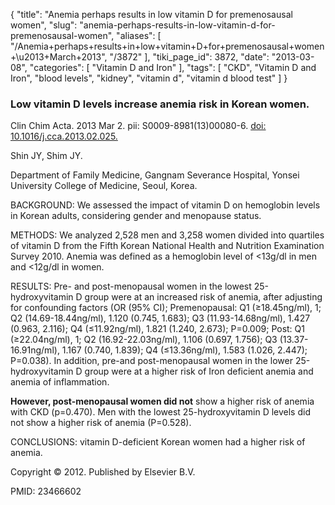 {
    "title": "Anemia perhaps results in low vitamin D for premenosausal women",
    "slug": "anemia-perhaps-results-in-low-vitamin-d-for-premenosausal-women",
    "aliases": [
        "/Anemia+perhaps+results+in+low+vitamin+D+for+premenosausal+women+\u2013+March+2013",
        "/3872"
    ],
    "tiki_page_id": 3872,
    "date": "2013-03-08",
    "categories": [
        "Vitamin D and Iron"
    ],
    "tags": [
        "CKD",
        "Vitamin D and Iron",
        "blood levels",
        "kidney",
        "vitamin d",
        "vitamin d blood test"
    ]
}


### Low vitamin D levels increase anemia risk in Korean women.

Clin Chim Acta. 2013 Mar 2. pii: S0009-8981(13)00080-6. [doi: 10.1016/j.cca.2013.02.025.](https://doi.org/10.1016/j.cca.2013.02.025.) 

Shin JY, Shim JY.

Department of Family Medicine, Gangnam Severance Hospital, Yonsei University College of Medicine, Seoul, Korea.

BACKGROUND: We assessed the impact of vitamin D on hemoglobin levels in Korean adults, considering gender and menopause status.

METHODS: We analyzed 2,528 men and 3,258 women divided into quartiles of vitamin D from the Fifth Korean National Health and Nutrition Examination Survey 2010. Anemia was defined as a hemoglobin level of <13g/dl in men and <12g/dl in women.

RESULTS: Pre- and post-menopausal women in the lowest 25-hydroxyvitamin D group were at an increased risk of anemia, after adjusting for confounding factors (OR (95% CI); Premenopausal: Q1 (≥18.45ng/ml), 1; Q2 (14.69-18.44ng/ml), 1.120 (0.745, 1.683); Q3 (11.93-14.68ng/ml), 1.427 (0.963, 2.116); Q4 (≤11.92ng/ml), 1.821 (1.240, 2.673); P=0.009; Post: Q1 (≥22.04ng/ml), 1; Q2 (16.92-22.03ng/ml), 1.106 (0.697, 1.756); Q3 (13.37-16.91ng/ml), 1.167 (0.740, 1.839); Q4 (≤13.36ng/ml), 1.583 (1.026, 2.447); P=0.038). In addition, pre-and post-menopausal women in the lower 25-hydroxyvitamin D group were at a higher risk of Iron deficient anemia and anemia of inflammation. 

 **However, post-menopausal women did not**  show a higher risk of anemia with CKD (p=0.470). Men with the lowest 25-hydroxyvitamin D levels did not show a higher risk of anemia (P=0.528).

CONCLUSIONS: vitamin D-deficient Korean women had a higher risk of anemia.

Copyright © 2012. Published by Elsevier B.V.

PMID:     23466602